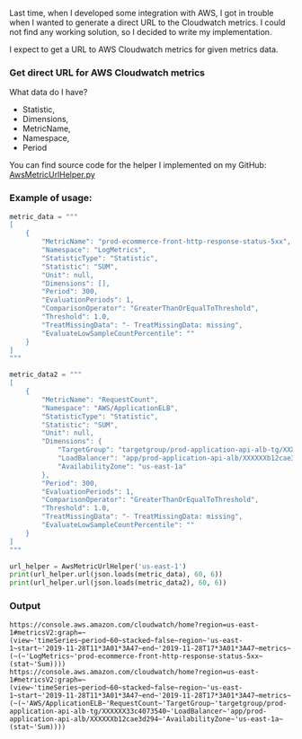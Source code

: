 Last time, when I developed some integration with AWS, I got in trouble when I wanted to generate a direct URL to the Cloudwatch metrics. I could not find any working solution, so I decided to write my implementation.

I expect to get a URL to AWS Cloudwatch metrics for given metrics data.

### Get direct URL for AWS Cloudwatch metrics

What data do I have?

- Statistic,
- Dimensions,
- MetricName,
- Namespace,
- Period

You can find source code for the helper I implemented on my GitHub: [AwsMetricUrlHelper.py](https://github.com/daniel1302/aws_helpers/blob/master/AwsMetricUrlHelper.py)

### Example of usage:

```python
metric_data = """
[
    {
        "MetricName": "prod-ecommerce-front-http-response-status-5xx",
        "Namespace": "LogMetrics",
        "StatisticType": "Statistic",
        "Statistic": "SUM",
        "Unit": null,
        "Dimensions": [],
        "Period": 300,
        "EvaluationPeriods": 1,
        "ComparisonOperator": "GreaterThanOrEqualToThreshold",
        "Threshold": 1.0,
        "TreatMissingData": "- TreatMissingData: missing",
        "EvaluateLowSampleCountPercentile": ""
    }
]
"""

metric_data2 = """
[
    {
        "MetricName": "RequestCount",
        "Namespace": "AWS/ApplicationELB",
        "StatisticType": "Statistic",
        "Statistic": "SUM",
        "Unit": null,
        "Dimensions": {
            "TargetGroup": "targetgroup/prod-application-api-alb-tg/XXXXXX33c4073540",
            "LoadBalancer": "app/prod-application-api-alb/XXXXXXb12cae3d294",
            "AvailabilityZone": "us-east-1a"
        },
        "Period": 300,
        "EvaluationPeriods": 1,
        "ComparisonOperator": "GreaterThanOrEqualToThreshold",
        "Threshold": 1.0,
        "TreatMissingData": "- TreatMissingData: missing",
        "EvaluateLowSampleCountPercentile": ""
    }
]
"""

url_helper = AwsMetricUrlHelper('us-east-1')
print(url_helper.url(json.loads(metric_data), 60, 6))
print(url_helper.url(json.loads(metric_data2), 60, 6))
```

### Output

```
https://console.aws.amazon.com/cloudwatch/home?region=us-east-1#metricsV2:graph=~(view~'timeSeries~period~60~stacked~false~region~'us-east-1~start~'2019-11-28T11*3A01*3A47~end~'2019-11-28T17*3A01*3A47~metrics~(~(~'LogMetrics~'prod-ecommerce-front-http-response-status-5xx~(stat~'Sum))))
https://console.aws.amazon.com/cloudwatch/home?region=us-east-1#metricsV2:graph=~(view~'timeSeries~period~60~stacked~false~region~'us-east-1~start~'2019-11-28T11*3A01*3A47~end~'2019-11-28T17*3A01*3A47~metrics~(~(~'AWS/ApplicationELB~'RequestCount~'TargetGroup~'targetgroup/prod-application-api-alb-tg/XXXXXX33c4073540~'LoadBalancer~'app/prod-application-api-alb/XXXXXXb12cae3d294~'AvailabilityZone~'us-east-1a~(stat~'Sum))))
```
